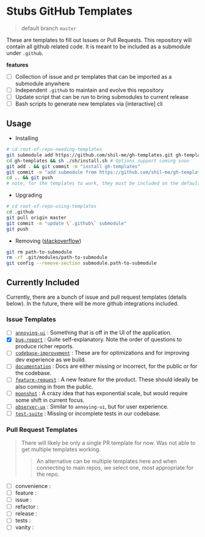 # Stubs GitHub Templates
> default branch `master`

These are templates to fill out Issues or Pull Requests. This repository will contain all github related code. It is meant to be included as a submodule under `.github`.

**features**

- [ ] Collection of issue and pr templates that can be imported as a submodule anywhere
- [ ] Independent `.github` to maintain and evolve this repository
- [ ] Update script that can be run to bring submodules to current release
- [ ] Bash scripts to generate new templates via [interactive] cli

## Usage

- Installing
```sh
# cd root-of-repo-needing-templates
git submodule add https://github.com/shil-me/gh-templates.git gh-templates
cd gh-templates && sh ./sh/install.sh # Options support coming soon
git add . && git commit -m "install gh-templates"
git commit -m "add submodule from https://github.com/shil-me/gh-templates.git"
cd .. && git push
# note, for the templates to work, they must be included on the default branch of the repository #
```
- Upgrading
```sh
# cd root-of-repo-using-templates
cd .github
git pull origin master
git commit -m "update \`.github\` submodule"
git push
```
- Removing ([stackoverflow](https://stackoverflow.com/a/1260982))
```sh
git rm path-to-submodule
rm -rf .git/modules/path-to-submodule
git config --remove-section submodule.path-to-submodule
```

## Currently Included

Currently, there are a bunch of issue and pull request templates (details below). In the future, there will be more github integrations included.

### Issue Templates

- [ ] [`annoying-ui`](./ISSUE_TEMPLATE/annoying-ui.yaml) : Something that is off in the UI of the application.
- [x] [`bug-report`](./ISSUE_TEMPLATE/bug-report.yaml) : Quite self-explanatory. Note the order of questions to produce richer reports.
- [ ] [`codebase-improvement`](./ISSUE_TEMPLATE/codebase-improvement.yaml) : These are for optimizations and for improving dev experience as we build.
- [ ] [`documentation`](./ISSUE_TEMPLATE/documentation.yaml) : Docs are either missing or incorrect, for the public or for the codebase.
- [ ] [`feature-request`](./ISSUE_TEMPLATE/feature-request.yaml) : A new feature for the product. These should ideally be also coming in from the public.
- [ ] [`moonshot`](./ISSUE_TEMPLATE/moonshot.yaml) : A crazy idea that has exponential scale, but would require some shift in current focus.
- [ ] [`observer-ux`](./ISSUE_TEMPLATE/observer-ux.yaml) : Similar to `annoying-ui`, but for user experience.
- [ ] [`test-suite`](./ISSUE_TEMPLATE/test-suite.yaml) : Missing or incomplete tests in our codebase.

### Pull Request Templates
> There will likely be only a single PR template for now. Was not able to get multiple templates working.
>> An alternative can be multiple templates here and when connecting to main repos, we select one, most appropriate for the repo.


- [ ] convenience :
- [ ] feature :
- [ ] issue :
- [ ] refactor :
- [ ] release : 
- [ ] tests :
- [ ] vanity :
